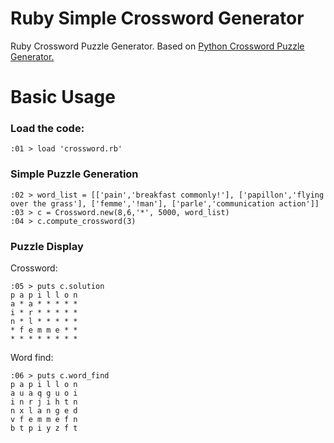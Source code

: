 # Ruby Simple Crossword Generator
Ruby Crossword Puzzle Generator. Based on <a href="http://bryanhelmig.com/python-crossword-puzzle-generator/"> Python Crossword Puzzle Generator.</a>

# Basic Usage
### Load the code:
```
:01 > load 'crossword.rb'
 ```
### Simple Puzzle Generation
```
:02 > word_list = [['pain','breakfast commonly!'], ['papillon','flying over the grass'], ['femme','!man'], ['parle','communication action']]
:03 > c = Crossword.new(8,6,'*', 5000, word_list)
:04 > c.compute_crossword(3)
```
### Puzzle Display
Crossword:
```
:05 > puts c.solution
p a p i l l o n 
a * a * * * * * 
i * r * * * * * 
n * l * * * * * 
* f e m m e * * 
* * * * * * * *
```
Word find:
```
:06 > puts c.word_find
p a p i l l o n 
a u a q g u o i 
i n r j i h t n 
n x l a n g e d 
v f e m m e f n 
b t p i y z f t 
```
